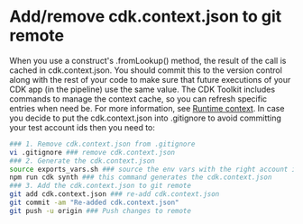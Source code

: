 # Add/remove cdk.context.json to git remote

When you use a construct's .fromLookup() method, the result of the call is cached in cdk.context.json. You should commit this to the version control along with the rest of your code to make sure that future executions of your CDK app (in the pipeline) use the same value. The CDK Toolkit includes commands to manage the context cache, so you can refresh specific entries when need be. For more information, see [Runtime context](https://docs.aws.amazon.com/cdk/v2/guide/context.html). In case you decide to put the cdk.context.json into .gitignore to avoid committing your test account ids then you need to:

```bash
### 1. Remove cdk.context.json from .gitignore
vi .gitignore ### remove cdk.context.json
### 2. Generate the cdk.context.json
source exports_vars.sh ### source the env vars with the right account ids and profiles for RES/DEV/INT/PROD...
npm run cdk synth ### this command generates the cdk.context.json
### 3. Add the cdk.context.json to git remote
git add cdk.context.json ### re-add cdk.context.json
git commit -am "Re-added cdk.context.json"
git push -u origin ### Push changes to remote

```
